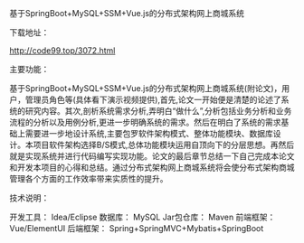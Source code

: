 基于SpringBoot+MySQL+SSM+Vue.js的分布式架构网上商城系统

 

下载地址：

http://code99.top/3072.html



主要功能：

 

基于SpringBoot+MySQL+SSM+Vue.js的分布式架构网上商城系统(附论文)，用户，管理员角色等(具体看下演示视频提供),首先,论文一开始便是清楚的论述了系统的研究内容。其次,剖析系统需求分析,弄明白“做什么”,分析包括业务分析和业务流程的分析以及用例分析,更进一步明确系统的需求。然后在明白了系统的需求基础上需要进一步地设计系统,主要包罗软件架构模式、整体功能模块、数据库设计。本项目软件架构选择B/S模式,总体功能模块运用自顶向下的分层思想。再然后就是实现系统并进行代码编写实现功能。论文的最后章节总结一下自己完成本论文和开发本项目的心得和总结。通过分布式架构网上商城系统将会使分布式架构商城管理各个方面的工作效率带来实质性的提升。

 

技术说明：

开发工具： Idea/Eclipse
数据库： MySQL
Jar包仓库： Maven
前端框架： Vue/ElementUI
后端框架： Spring+SpringMVC+Mybatis+SpringBoot

 
